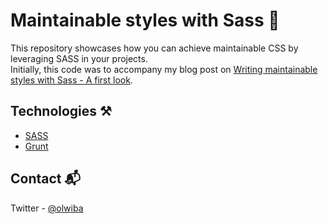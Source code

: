 # Maintainable styles with Sass 💅

This repository showcases how you can achieve maintainable CSS by leveraging SASS in your projects.  
Initially, this code was to accompany my blog post on [Writing maintainable styles with Sass - A first look](https://olwiba.com/posts/2017/writing-maintainable-styles).

## Technologies ⚒️
- [SASS](https://sass-lang.com/)
- [Grunt](https://gruntjs.com/)

## Contact 📬
Twitter - [@olwiba](https://twitter.com/olwiba)
